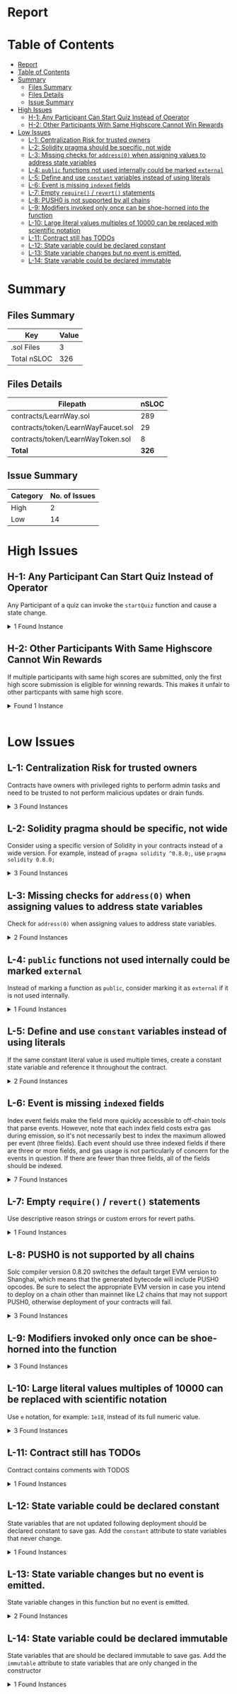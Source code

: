 # Report

# Table of Contents

- [Report](#report)
- [Table of Contents](#table-of-contents)
- [Summary](#summary)
	- [Files Summary](#files-summary)
	- [Files Details](#files-details)
	- [Issue Summary](#issue-summary)
- [High Issues](#high-issues)
	- [H-1: Any Participant Can Start Quiz Instead of Operator](#h-1-any-participant-can-start-quiz-instead-of-operator)
	- [H-2: Other Participants With Same Highscore Cannot Win Rewards](#h-2-other-participants-with-same-highscore-cannot-win-rewards)
- [Low Issues](#low-issues)
	- [L-1: Centralization Risk for trusted owners](#l-1-centralization-risk-for-trusted-owners)
	- [L-2: Solidity pragma should be specific, not wide](#l-2-solidity-pragma-should-be-specific-not-wide)
	- [L-3: Missing checks for `address(0)` when assigning values to address state variables](#l-3-missing-checks-for-address0-when-assigning-values-to-address-state-variables)
	- [L-4: `public` functions not used internally could be marked `external`](#l-4-public-functions-not-used-internally-could-be-marked-external)
	- [L-5: Define and use `constant` variables instead of using literals](#l-5-define-and-use-constant-variables-instead-of-using-literals)
	- [L-6: Event is missing `indexed` fields](#l-6-event-is-missing-indexed-fields)
	- [L-7: Empty `require()` / `revert()` statements](#l-7-empty-require--revert-statements)
	- [L-8: PUSH0 is not supported by all chains](#l-8-push0-is-not-supported-by-all-chains)
	- [L-9: Modifiers invoked only once can be shoe-horned into the function](#l-9-modifiers-invoked-only-once-can-be-shoe-horned-into-the-function)
	- [L-10: Large literal values multiples of 10000 can be replaced with scientific notation](#l-10-large-literal-values-multiples-of-10000-can-be-replaced-with-scientific-notation)
	- [L-11: Contract still has TODOs](#l-11-contract-still-has-todos)
	- [L-12: State variable could be declared constant](#l-12-state-variable-could-be-declared-constant)
	- [L-13: State variable changes but no event is emitted.](#l-13-state-variable-changes-but-no-event-is-emitted)
	- [L-14: State variable could be declared immutable](#l-14-state-variable-could-be-declared-immutable)


# Summary

## Files Summary

| Key | Value |
| --- | --- |
| .sol Files | 3 |
| Total nSLOC | 326 |


## Files Details

| Filepath | nSLOC |
| --- | --- |
| contracts/LearnWay.sol | 289 |
| contracts/token/LearnWayFaucet.sol | 29 |
| contracts/token/LearnWayToken.sol | 8 |
| **Total** | **326** |


## Issue Summary

| Category | No. of Issues |
| --- | --- |
| High | 2 |
| Low | 14 |

# High Issues

## H-1: Any Participant Can Start Quiz Instead of Operator

Any Participant of a quiz can invoke the `startQuiz` function and cause a state change. 

<details><summary>1 Found Instance</summary>

- Found in contracts/LearnWay.sol [Line: 197](contracts/LearnWay.sol#L197)

	```solidity
	  function startQuiz(
        bytes32 _quizHash
    )
        external
        existingQuiz(_quizHash)
        quizInState(_quizHash, QuizState.open)
        isParticipant(_quizHash, msg.sender)
	```

- PoC found in test/LearnWayFaucet.ts [Line: 77](test/LearnWayFaucet.ts#L77)

</details>

## H-2: Other Participants With Same Highscore Cannot Win Rewards

If multiple participants with same high scores are submitted, only the first high score submission is eligible for winning rewards. This makes it unfair to other particpants with same high score.

<details><summary>Found 1 Instance</summary>

- Found in contracts/LearnWay.sol [Line: 248](contracts/LearnWay.sol#248)

	```solidity
	 if (_score > quizzes[_quizHash].highestScore) {
            quizzes[_quizHash].highestScore = _score;
            quizzes[_quizHash].topScorer = msg.sender;
        }
	```

- PoC found in test/LearnWayFaucet.ts [Line: 110](test/LearnWayFaucet.ts#110)

</details>
<br>

# Low Issues

## L-1: Centralization Risk for trusted owners

Contracts have owners with privileged rights to perform admin tasks and need to be trusted to not perform malicious updates or drain funds.

<details><summary>3 Found Instances</summary>


- Found in contracts/token/LearnWayFaucet.sol [Line: 9](contracts/token/LearnWayFaucet.sol#L9)

	```solidity
	contract LearnWayFaucet is Ownable {
	```

- Found in contracts/token/LearnWayFaucet.sol [Line: 34](contracts/token/LearnWayFaucet.sol#L34)

	```solidity
	    function setDailyClaim(uint256 _amt) external onlyOwner {
	```

- Found in contracts/token/LearnWayFaucet.sol [Line: 38](contracts/token/LearnWayFaucet.sol#L38)

	```solidity
	    function drain() external onlyOwner {
	```

</details>



## L-2: Solidity pragma should be specific, not wide

Consider using a specific version of Solidity in your contracts instead of a wide version. For example, instead of `pragma solidity ^0.8.0;`, use `pragma solidity 0.8.0;`

<details><summary>3 Found Instances</summary>


- Found in contracts/LearnWay.sol [Line: 3](contracts/LearnWay.sol#L3)

	```solidity
	pragma solidity ^0.8.28;
	```

- Found in contracts/token/LearnWayFaucet.sol [Line: 3](contracts/token/LearnWayFaucet.sol#L3)

	```solidity
	pragma solidity ^0.8.28;
	```

- Found in contracts/token/LearnWayToken.sol [Line: 3](contracts/token/LearnWayToken.sol#L3)

	```solidity
	pragma solidity ^0.8.28;
	```

</details>



## L-3: Missing checks for `address(0)` when assigning values to address state variables

Check for `address(0)` when assigning values to address state variables.

<details><summary>2 Found Instances</summary>


- Found in contracts/LearnWay.sol [Line: 59](contracts/LearnWay.sol#L59)

	```solidity
	        lwt = IERC20(_lwtAddress);
	```

- Found in contracts/token/LearnWayFaucet.sol [Line: 18](contracts/token/LearnWayFaucet.sol#L18)

	```solidity
	        lwt = IERC20(_lwtAddress);
	```

</details>



## L-4: `public` functions not used internally could be marked `external`

Instead of marking a function as `public`, consider marking it as `external` if it is not used internally.

<details><summary>1 Found Instances</summary>


- Found in contracts/LearnWay.sol [Line: 54](contracts/LearnWay.sol#L54)

	```solidity
	    function initialize(address _lwtAddress) public initializer {
	```

</details>



## L-5: Define and use `constant` variables instead of using literals

If the same constant literal value is used multiple times, create a constant state variable and reference it throughout the contract.

<details><summary>2 Found Instances</summary>


- Found in contracts/LearnWay.sol [Line: 360](contracts/LearnWay.sol#L360)

	```solidity
	        require((value * bps) >= 10_000);
	```

- Found in contracts/LearnWay.sol [Line: 361](contracts/LearnWay.sol#L361)

	```solidity
	        return Math.mulDiv(value, bps, 10_000);
	```

</details>



## L-6: Event is missing `indexed` fields

Index event fields make the field more quickly accessible to off-chain tools that parse events. However, note that each index field costs extra gas during emission, so it's not necessarily best to index the maximum allowed per event (three fields). Each event should use three indexed fields if there are three or more fields, and gas usage is not particularly of concern for the events in question. If there are fewer than three fields, all of the fields should be indexed.

<details><summary>7 Found Instances</summary>


- Found in contracts/LearnWay.sol [Line: 63](contracts/LearnWay.sol#L63)

	```solidity
	    event QuizOpened(
	```

- Found in contracts/LearnWay.sol [Line: 69](contracts/LearnWay.sol#L69)

	```solidity
	    event QuizStarted(bytes32 quizHash, QuizState state, address starter);
	```

- Found in contracts/LearnWay.sol [Line: 70](contracts/LearnWay.sol#L70)

	```solidity
	    event QuizClosed(
	```

- Found in contracts/LearnWay.sol [Line: 77](contracts/LearnWay.sol#L77)

	```solidity
	    event QuizCancelled(
	```

- Found in contracts/LearnWay.sol [Line: 84](contracts/LearnWay.sol#L84)

	```solidity
	    event PartipantJoined(
	```

- Found in contracts/LearnWay.sol [Line: 89](contracts/LearnWay.sol#L89)

	```solidity
	    event PartipantEvaluated(
	```

- Found in contracts/token/LearnWayFaucet.sol [Line: 23](contracts/token/LearnWayFaucet.sol#L23)

	```solidity
	    event Claimed(address _cliamer, uint256 _amount);
	```

</details>



## L-7: Empty `require()` / `revert()` statements

Use descriptive reason strings or custom errors for revert paths.

<details><summary>1 Found Instances</summary>


- Found in contracts/LearnWay.sol [Line: 360](contracts/LearnWay.sol#L360)

	```solidity
	        require((value * bps) >= 10_000);
	```

</details>



## L-8: PUSH0 is not supported by all chains

Solc compiler version 0.8.20 switches the default target EVM version to Shanghai, which means that the generated bytecode will include PUSH0 opcodes. Be sure to select the appropriate EVM version in case you intend to deploy on a chain other than mainnet like L2 chains that may not support PUSH0, otherwise deployment of your contracts will fail.

<details><summary>3 Found Instances</summary>


- Found in contracts/LearnWay.sol [Line: 3](contracts/LearnWay.sol#L3)

	```solidity
	pragma solidity ^0.8.28;
	```

- Found in contracts/token/LearnWayFaucet.sol [Line: 3](contracts/token/LearnWayFaucet.sol#L3)

	```solidity
	pragma solidity ^0.8.28;
	```

- Found in contracts/token/LearnWayToken.sol [Line: 3](contracts/token/LearnWayToken.sol#L3)

	```solidity
	pragma solidity ^0.8.28;
	```

</details>



## L-9: Modifiers invoked only once can be shoe-horned into the function



<details><summary>3 Found Instances</summary>


- Found in contracts/LearnWay.sol [Line: 110](contracts/LearnWay.sol#L110)

	```solidity
	    modifier nonZero(uint256 num) {
	```

- Found in contracts/LearnWay.sol [Line: 131](contracts/LearnWay.sol#L131)

	```solidity
	    modifier newQuiz(bytes32 _quizHash) {
	```

- Found in contracts/LearnWay.sol [Line: 145](contracts/LearnWay.sol#L145)

	```solidity
	    modifier notParticipant(bytes32 _quizHash, address addr) {
	```

</details>



## L-10: Large literal values multiples of 10000 can be replaced with scientific notation

Use `e` notation, for example: `1e18`, instead of its full numeric value.

<details><summary>3 Found Instances</summary>


- Found in contracts/LearnWay.sol [Line: 360](contracts/LearnWay.sol#L360)

	```solidity
	        require((value * bps) >= 10_000);
	```

- Found in contracts/LearnWay.sol [Line: 361](contracts/LearnWay.sol#L361)

	```solidity
	        return Math.mulDiv(value, bps, 10_000);
	```

- Found in contracts/token/LearnWayToken.sol [Line: 10](contracts/token/LearnWayToken.sol#L10)

	```solidity
	        _mint(_msgSender(), 10_000_000_000 * 1e18);
	```

</details>



## L-11: Contract still has TODOs

Contract contains comments with TODOS

<details><summary>1 Found Instances</summary>


- Found in contracts/LearnWay.sol [Line: 19](contracts/LearnWay.sol#L19)

	```solidity
	contract LearnWay is Initializable {
	```

</details>



## L-12: State variable could be declared constant

State variables that are not updated following deployment should be declared constant to save gas. Add the `constant` attribute to state variables that never change.

<details><summary>1 Found Instances</summary>


- Found in contracts/token/LearnWayFaucet.sol [Line: 12](contracts/token/LearnWayFaucet.sol#L12)

	```solidity
	    uint256 public claimInterval = 365 days;
	```

</details>



## L-13: State variable changes but no event is emitted.

State variable changes in this function but no event is emitted.

<details><summary>2 Found Instances</summary>


- Found in contracts/LearnWay.sol [Line: 54](contracts/LearnWay.sol#L54)

	```solidity
	    function initialize(address _lwtAddress) public initializer {
	```

- Found in contracts/token/LearnWayFaucet.sol [Line: 34](contracts/token/LearnWayFaucet.sol#L34)

	```solidity
	    function setDailyClaim(uint256 _amt) external onlyOwner {
	```

</details>



## L-14: State variable could be declared immutable

State variables that are should be declared immutable to save gas. Add the `immutable` attribute to state variables that are only changed in the constructor

<details><summary>1 Found Instances</summary>


- Found in contracts/token/LearnWayFaucet.sol [Line: 16](contracts/token/LearnWayFaucet.sol#L16)

	```solidity
	    IERC20 public lwt;
	```

</details>



